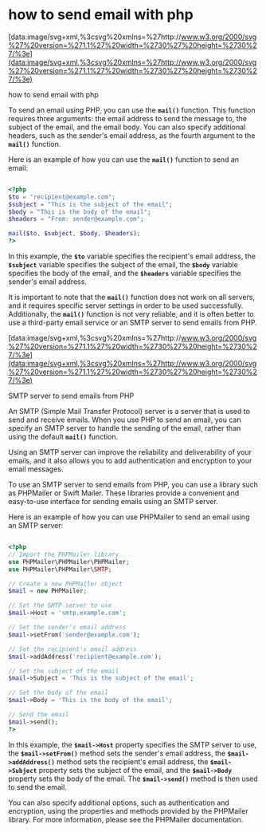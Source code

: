 # how to send email with php

[data:image/svg+xml,%3csvg%20xmlns=%27http://www.w3.org/2000/svg%27%20version=%271.1%27%20width=%2730%27%20height=%2730%27/%3e](data:image/svg+xml,%3csvg%20xmlns=%27http://www.w3.org/2000/svg%27%20version=%271.1%27%20width=%2730%27%20height=%2730%27/%3e)

how to send email with php

To send an email using PHP, you can use the **`mail()`** function. This function requires three arguments: the email address to send the message to, the subject of the email, and the email body. You can also specify additional headers, such as the sender's email address, as the fourth argument to the **`mail()`** function.

Here is an example of how you can use the **`mail()`** function to send an email:

```php

<?php
$to = "recipient@example.com";
$subject = "This is the subject of the email";
$body = "This is the body of the email";
$headers = "From: sender@example.com";

mail($to, $subject, $body, $headers);
?>

```

In this example, the **`$to`** variable specifies the recipient's email address, the **`$subject`** variable specifies the subject of the email, the **`$body`** variable specifies the body of the email, and the **`$headers`** variable specifies the sender's email address.

It is important to note that the **`mail()`** function does not work on all servers, and it requires specific server settings in order to be used successfully. Additionally, the **`mail()`** function is not very reliable, and it is often better to use a third-party email service or an SMTP server to send emails from PHP.

[data:image/svg+xml,%3csvg%20xmlns=%27http://www.w3.org/2000/svg%27%20version=%271.1%27%20width=%2730%27%20height=%2730%27/%3e](data:image/svg+xml,%3csvg%20xmlns=%27http://www.w3.org/2000/svg%27%20version=%271.1%27%20width=%2730%27%20height=%2730%27/%3e)

SMTP server to send emails from PHP

An SMTP (Simple Mail Transfer Protocol) server is a server that is used to send and receive emails. When you use PHP to send an email, you can specify an SMTP server to handle the sending of the email, rather than using the default **`mail()`** function.

Using an SMTP server can improve the reliability and deliverability of your emails, and it also allows you to add authentication and encryption to your email messages.

To use an SMTP server to send emails from PHP, you can use a library such as PHPMailer or Swift Mailer. These libraries provide a convenient and easy-to-use interface for sending emails using an SMTP server.

Here is an example of how you can use PHPMailer to send an email using an SMTP server:

```php

<?php
// Import the PHPMailer library
use PHPMailer\PHPMailer\PHPMailer;
use PHPMailer\PHPMailer\SMTP;

// Create a new PHPMailer object
$mail = new PHPMailer;

// Set the SMTP server to use
$mail->Host = 'smtp.example.com';

// Set the sender's email address
$mail->setFrom('sender@example.com');

// Set the recipient's email address
$mail->addAddress('recipient@example.com');

// Set the subject of the email
$mail->Subject = 'This is the subject of the email';

// Set the body of the email
$mail->Body = 'This is the body of the email';

// Send the email
$mail->send();
?>

```

In this example, the **`$mail->Host`** property specifies the SMTP server to use, the **`$mail->setFrom()`** method sets the sender's email address, the **`$mail->addAddress()`** method sets the recipient's email address, the **`$mail->Subject`** property sets the subject of the email, and the **`$mail->Body`** property sets the body of the email. The **`$mail->send()`** method is then used to send the email.

You can also specify additional options, such as authentication and encryption, using the properties and methods provided by the PHPMailer library. For more information, please see the PHPMailer documentation.